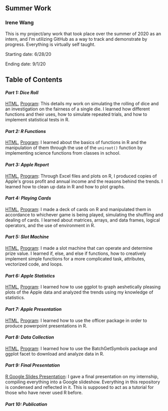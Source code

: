 
## Summer Work

### Irene Wang

This is my project/any work that took place over the summer of 2020 as an intern, and I'm utilizing GitHub as a way to track and demonstrate by progress. Everything is virtually self taught.

Starting date: 6/28/20

Ending date: 9/1/20

## **Table of Contents**

#### ***Part 1: Dice Roll*** 
[HTML](RMarkdown/diceroll.md), [Program](RMarkdown/diceroll.Rmd): 
This details my work on simulating the rolling of dice and an investigation on the fairness of a single die. I learned how different functions and their uses, how to simulate repeated trials, and how to implement statistical tests in R. 

#### ***Part 2: R Functions*** 
[HTML](RMarkdown/rfunctions.md), [Program](RMarkdown/rfunctions.Rmd): 
I learned about the basics of functions in R and the manipulation of them through the use of the `uniroot()` function by implementing science functions from classes in school.

#### ***Part 3: Apple Report*** 
[HTML](RMarkdown/applereport.md), [Program](RMarkdown/applereport.Rmd): 
Through Excel files and plots on R, I produced copies of Apple's gross profit and annual income and the reasons behind the trends. I learned how to clean up data in R and how to plot graphs.

#### ***Part 4: Playing Cards***
[HTML](RMarkdown/playingcards.md), [Program](RMarkdown/playingcards.Rmd): 
I made a deck of cards on R and manipulated them in accordance to whichever game is being played, simulating the shuffling and dealing of cards. I learned about matrices, arrays, and data frames, logical operators, and the use of environment in R.

#### ***Part 5: Slot Machine***
[HTML](RMarkdown/slotmachine.md), [Program](RMarkdown/slotmachine.Rmd):
I made a slot machine that can operate and determine prize value. I learned if, else, and else if functions, how to creatively implement simple functions for a more complicated task, attributes, vectorized code, and loops.

#### ***Part 6: Apple Statistics***
[HTML](RMarkdown/applestatistics.md), [Program](RMarkdown/applestatistics.Rmd):
I learned how to use ggplot to graph aeshetically pleasing plots of the Apple data and analyzed the trends using my knowledge of statistics.

#### ***Part 7: Apple Presentation***
[HTML](RMarkdown/applepresentation.md), [Program](RMarkdown/applepresentation.Rmd):
I learned how to use the officer package in order to produce powerpoint presentations in R.

#### ***Part 8: Data Collection***
[HTML](RMarkdown/datacollection.md), [Program](RMarkdown/datacollection.Rmd):
I learned how to use the BatchGetSymbols package and ggplot facet to download and analyze data in R.

#### ***Part 9: Final Presentation***
[R Google Slides Presentation](https://docs.google.com/presentation/d/19QzHweKEYZcfiyyd6kMPryq96DQQy1iu_Si0NWtOQ_k/edit?usp=sharing):
I gave a final presentation on my internship, compiling everything into a Google slideshow. Everything in this repository is condensed and reflected in it. This is supposed to act as a tutorial for those who have never used R before.

#### ***Part 10: Publication***
